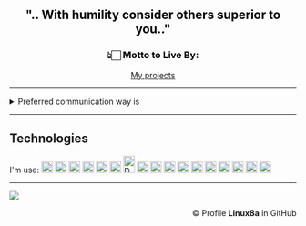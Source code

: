 <h2 style="color:black;" align="center"> <span style="color:dark;font-weight:bold">".. With humility consider others superior to you.."</span> </h2>
<h3 style="color:black;"align="center">👆🏻 Motto to Live By:</h3>
<div>
 <section id="intro">
    <div align="center" class="intro-content">
        <div>
        <a href="https://github.com/linux8a?tab=repositories" class="btn-get-started scrollto"" class="btn-get-started scrollto">My projects</a> 
        </div>
    </div>
  </section>
</div>
        <!-- </div>
    </div>            
</div> -->


-----

<details>
<summary>Preferred communication way is</summary>
  <br> <a href="mailto:linux8a@gmail.com" target="blank"><img align="center" src="https://media.macosicons.com/parse/files/macOSicons/a3a95b3e8765a81a8bd660dba309e3bf_low_res_mail_dark_mode_jpg.png" alt="mail" height="20" width="20" /></a> and <a href="https://t.me/linux8a" target="blank"><img align="center" src="https://media.macosicons.com/parse/files/macOSicons/2f77f47f38278d19dd9b671e4fd38dec_low_res_Telegram.png" alt="linux8a" height="20" width="20" /></a>
  
</details>

--------
<h2> <span style="color:dark;font-weight:bold"> Technologies </span></h2>

 I'm use: <img src="https://cdn.jsdelivr.net/gh/devicons/devicon/icons/linux/linux-original.svg" alt="Linux" width="20" height="20"/> <img src="https://wiki.alpinelinux.org/images/alogo.png" alt="Alpine" width="20" height="20"/> <img src="https://cdn.jsdelivr.net/gh/devicons/devicon/icons/ubuntu/ubuntu-plain.svg" alt="Ubuntu" width="20" height="20"/> <img src="https://cdn.jsdelivr.net/gh/devicons/devicon/icons/ansible/ansible-original.svg" alt="Ansible" width="20" height="20"/> <img src="https://cdn.jsdelivr.net/gh/devicons/devicon/icons/bash/bash-plain.svg" alt="Bash" width="20" height="20"/> <img src="https://cdn.jsdelivr.net/gh/devicons/devicon/icons/docker/docker-original-wordmark.svg" alt="Docker" width="20" height="20"/> <img src="https://raw.githubusercontent.com/docker/compose/v2/logo.png" alt="Docker-compose" width="20" height="30"/> 
<img src="https://media.macosicons.com/parse/files/macOSicons/5aada7975c1c0b58c1b571385bd647dc_low_res_Git.png" alt="Git" width="20" height="20"/> <img src="https://media.macosicons.com/parse/files/macOSicons/3e96c9dc5791125d73f9c00db214debb_low_res_Github.png" alt="Github" width="20" height="20"/> <img src="https://about.gitlab.com/ico/favicon.ico" alt="GitLab" width="20" height="20"/> <img src="https://www.linux-kvm.org/kvmless/kvmbanner-logo3.png" alt="KVM Hypervisor" width="20" height="20"/> <img src="https://nginx.org/nginx.png" alt="Nginx" width="20" height="20"/> <img src="https://cdn.jsdelivr.net/gh/devicons/devicon/icons/ssh/ssh-original-wordmark.svg" alt="SSH" width="20" height="20"/> <img src="https://cdn.jsdelivr.net/gh/devicons/devicon/icons/terraform/terraform-original-wordmark.svg" alt="Terraform" width="20" height="20"/> <img src="https://cdn.jsdelivr.net/gh/devicons/devicon/icons/vagrant/vagrant-original.svg" alt="Vagrant" width="20" height="20"/> 
<img src="https://icons.getbootstrap.com/assets/icons/windows.svg" alt="Windows" width="20" height="20"/> 
<img src="https://assets.zabbix.com/img/favicon.ico" alt="Zabbix" width="20" height="20"/>  

-----

![](https://komarev.com/ghpvc/?username=linux8a)

</div>
</div>
      
<div align="right">
   &copy; Profile <strong>Linux8a</strong> in GitHub
</div>
